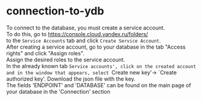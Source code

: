 # connection-to-ydb
To connect to the database, you must create a service account.\
To do this, go to https://console.cloud.yandex.ru/folders/ \
to the `Service Accounts` tab and click `Create Service Account`. \
After creating a service account, go to your database in the tab "Access rights" and click "Assign roles". \
Assign the desired roles to the service account. \
In the already known tab `Service accounts', click on the created account and in the window that appears, select `Create new key'-> `Create authorized key'. Download the json file with the key. \
The fields 'ENDPOINT' and 'DATABASE' can be found on the main page of your database in the 'Connection' section
